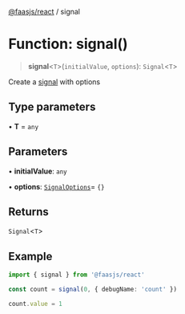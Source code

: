 [@faasjs/react](../README.md) / signal

# Function: signal()

> **signal**\<`T`\>(`initialValue`, `options`): `Signal`\<`T`\>

Create a [signal](https://preactjs.com/guide/v10/signals) with options

## Type parameters

• **T** = `any`

## Parameters

• **initialValue**: `any`

• **options**: [`SignalOptions`](../type-aliases/SignalOptions.md)= `{}`

## Returns

`Signal`\<`T`\>

## Example

```ts
import { signal } from '@faasjs/react'

const count = signal(0, { debugName: 'count' })

count.value = 1
```
